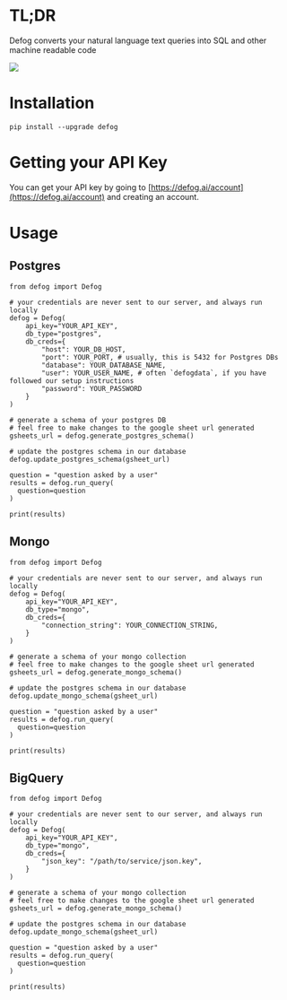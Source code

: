 # TL;DR
Defog converts your natural language text queries into SQL and other machine readable code

![](defog-python.gif)

# Installation
`pip install --upgrade defog`

# Getting your API Key
You can get your API key by going to [https://defog.ai/account](https://defog.ai/account) and creating an account.

# Usage

## Postgres
```
from defog import Defog

# your credentials are never sent to our server, and always run locally
defog = Defog(
    api_key="YOUR_API_KEY",
    db_type="postgres",
    db_creds={
        "host": YOUR_DB_HOST,
        "port": YOUR_PORT, # usually, this is 5432 for Postgres DBs
        "database": YOUR_DATABASE_NAME,
        "user": YOUR_USER_NAME, # often `defogdata`, if you have followed our setup instructions
        "password": YOUR_PASSWORD
    }
)

# generate a schema of your postgres DB
# feel free to make changes to the google sheet url generated
gsheets_url = defog.generate_postgres_schema() 

# update the postgres schema in our database
defog.update_postgres_schema(gsheet_url)

question = "question asked by a user"
results = defog.run_query(
  question=question
)

print(results)
```

## Mongo
```
from defog import Defog

# your credentials are never sent to our server, and always run locally
defog = Defog(
    api_key="YOUR_API_KEY",
    db_type="mongo",
    db_creds={
        "connection_string": YOUR_CONNECTION_STRING,
    }
)

# generate a schema of your mongo collection
# feel free to make changes to the google sheet url generated
gsheets_url = defog.generate_mongo_schema()

# update the postgres schema in our database
defog.update_mongo_schema(gsheet_url)

question = "question asked by a user"
results = defog.run_query(
  question=question
)

print(results)
```

## BigQuery
```
from defog import Defog

# your credentials are never sent to our server, and always run locally
defog = Defog(
    api_key="YOUR_API_KEY",
    db_type="mongo",
    db_creds={
        "json_key": "/path/to/service/json.key",
    }
)

# generate a schema of your mongo collection
# feel free to make changes to the google sheet url generated
gsheets_url = defog.generate_mongo_schema()

# update the postgres schema in our database
defog.update_mongo_schema(gsheet_url)

question = "question asked by a user"
results = defog.run_query(
  question=question
)

print(results)
```